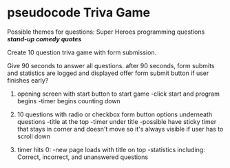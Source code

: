 # pseudocode Triva Game

Possible themes for questions:
    Super Heroes
    programming questions
    ***stand-up comedy quotes***

Create 10 question triva game with form submission.

Give 90 seconds to answer all questions.
    after 90 seconds, form submits and statistics are logged and displayed
    offer form submit button if user finishes early?

1. opening screen with start button to start game
    -click start and program begins
    -timer begins counting down
    
2. 10 questions with radio or checkbox form button options underneath questions
    -title at the top
    -timer under title
        -possible have sticky timer that stays in corner and doesn't move so it's always visible if user has to scroll down
    
3. timer hits 0:
    -new page loads with title on top
    -statistics including: Correct, incorrect, and unanswered questions
    